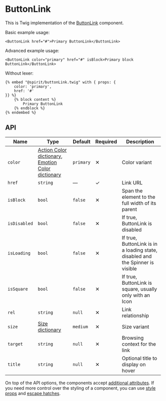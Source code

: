 # ButtonLink

This is Twig implementation of the [ButtonLink][button] component.

Basic example usage:

```twig
<ButtonLink href="#">Primary ButtonLink</ButtonLink>
```

Advanced example usage:

```twig
<ButtonLink color="primary" href="#" isBlock>Primary block ButtonLink</ButtonLink>
```

Without lexer:

```twig
{% embed "@spirit/buttonLink.twig" with { props: {
    color: 'primary',
    href: '#'
}} %}
    {% block content %}
        Primary ButtonLink
    {% endblock %}
{% endembed %}
```

## API

| Name         | Type                                                                                      | Default   | Required | Description                                                                    |
| ------------ | ----------------------------------------------------------------------------------------- | --------- | -------- | ------------------------------------------------------------------------------ |
| `color`      | [Action Color dictionary][dictionary-color], [Emotion Color dictionary][dictionary-color] | `primary` | ✕        | Color variant                                                                  |
| `href`       | `string`                                                                                  | —         | ✓        | Link URL                                                                       |
| `isBlock`    | `bool`                                                                                    | `false`   | ✕        | Span the element to the full width of its parent                               |
| `isDisabled` | `bool`                                                                                    | `false`   | ✕        | If true, ButtonLink is disabled                                                |
| `isLoading`  | `bool`                                                                                    | `false`   | ✕        | If true, ButtonLink is in a loading state, disabled and the Spinner is visible |
| `isSquare`   | `bool`                                                                                    | `false`   | ✕        | If true, ButtonLink is square, usually only with an Icon                       |
| `rel`        | `string`                                                                                  | `null`    | ✕        | Link relationship                                                              |
| `size`       | [Size dictionary][dictionary-size]                                                        | `medium`  | ✕        | Size variant                                                                   |
| `target`     | `string`                                                                                  | `null`    | ✕        | Browsing context for the link                                                  |
| `title`      | `string`                                                                                  | `null`    | ✕        | Optional title to display on hover                                             |

On top of the API options, the components accept [additional attributes][readme-additional-attributes].
If you need more control over the styling of a component, you can use [style props][readme-style-props]
and [escape hatches][readme-escape-hatches].

[button]: https://github.com/lmc-eu/spirit-design-system/tree/main/packages/web/src/scss/components/Button
[dictionary-color]: https://github.com/lmc-eu/spirit-design-system/tree/main/docs/DICTIONARIES.md#color
[dictionary-size]: https://github.com/lmc-eu/spirit-design-system/tree/main/docs/DICTIONARIES.md#size
[readme-additional-attributes]: https://github.com/lmc-eu/spirit-design-system/blob/main/packages/web-twig/README.md#additional-attributes
[readme-style-props]: https://github.com/lmc-eu/spirit-design-system/blob/main/packages/web-twig/README.md#style-props
[readme-escape-hatches]: https://github.com/lmc-eu/spirit-design-system/blob/main/packages/web-twig/README.md#escape-hatches
